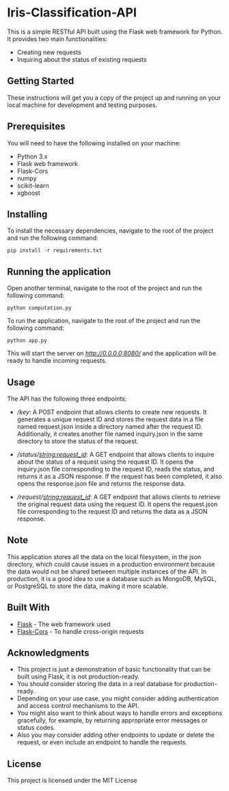 # Iris-Classification-API

This is a simple RESTful API built using the Flask web framework for Python. It provides two main functionalities:

* Creating new requests
* Inquiring about the status of existing requests

## Getting Started

These instructions will get you a copy of the project up and running on your local machine for development and testing purposes.

## Prerequisites

You will need to have the following installed on your machine:

* Python 3.x
* Flask web framework
* Flask-Cors
* numpy
* scikit-learn
* xgboost

## Installing

To install the necessary dependencies, navigate to the root of the project and run the following command:

    pip install -r requirements.txt

## Running the application

Open another terminal, navigate to the root of the project and run the following command:

    python computation.py

To run the application, navigate to the root of the project and run the following command:

    python app.py

This will start the server on *http://0.0.0.0:8080/* and the application will be ready to handle incoming requests.

## Usage

The API has the following three endpoints:

* */key*: A POST endpoint that allows clients to create new requests. It generates a unique request ID and stores the request data in a file named request.json inside a directory named after the request ID. Additionally, it creates another file named inquiry.json in the same directory to store the status of the request.

* */status/<string:request_id>*: A GET endpoint that allows clients to inquire about the status of a request using the request ID. It opens the inquiry.json file corresponding to the request ID, reads the status, and returns it as a JSON response. If the request has been completed, it also opens the response.json file and returns the response data.

* */request/<string:request_id>*: A GET endpoint that allows clients to retrieve the original request data using the request ID. It opens the request.json file corresponding to the request ID and returns the data as a JSON response.

## Note
This application stores all the data on the local filesystem, in the json directory, which could cause issues in a production environment because the data would not be shared between multiple instances of the API. In production, it is a good idea to use a database such as MongoDB, MySQL, or PostgreSQL to store the data, making it more scalable.

## Built With

* [Flask](https://flask.palletsprojects.com/en/2.1.x/) - The web framework used
* [Flask-Cors](https://flask-cors.readthedocs.io/en/latest/) - To handle cross-origin requests

## Acknowledgments

* This project is just a demonstration of basic functionality that can be built using Flask, it is not production-ready.
* You should consider storing the data in a real database for production-ready.
* Depending on your use case, you might consider adding authentication and access control mechanisms to the API.
* You might also want to think about ways to handle errors and exceptions gracefully, for example, by returning appropriate error messages or status codes.
* Also you may consider adding other endpoints to update or delete the request, or even include an endpoint to handle the requests.

## License

This project is licensed under the MIT License
